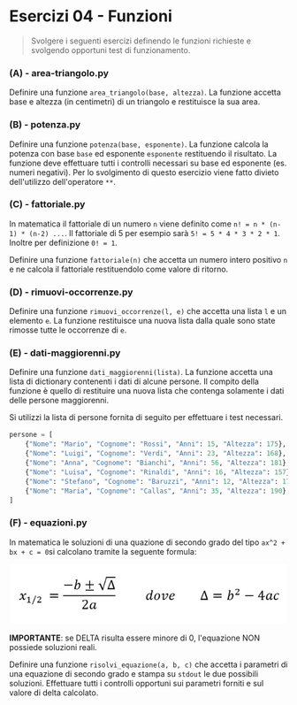 # Esercizi 04 - Funzioni

> Svolgere i seguenti esercizi definendo le funzioni richieste e svolgendo opportuni test di funzionamento.

### (A) - area-triangolo.py

Definire una funzione `area_triangolo(base, altezza)`. La funzione accetta base e altezza (in centimetri) di un triangolo e restituisce la sua area.

### (B) - potenza.py

Definire una funzione `potenza(base, esponente)`. La funzione calcola la potenza con base `base` ed esponente `esponente`
restituendo il risultato. La funzione deve effettuare tutti i controlli necessari su base ed esponente (es. numeri negativi).
Per lo svolgimento di questo esercizio viene fatto divieto dell'utilizzo dell'operatore `**`.
### (C) - fattoriale.py

In matematica il fattoriale di un numero `n` viene definito come `n! = n * (n-1) * (n-2) ...`. Il fattoriale di 5 per
esempio sarà `5! = 5 * 4 * 3 * 2 * 1`. Inoltre per definizione `0! = 1`.

Definire una funzione `fattoriale(n)` che accetta un numero intero positivo `n` e ne calcola il fattoriale restituendolo
come valore di ritorno.

### (D) - rimuovi-occorrenze.py

Definire una funzione `rimuovi_occorrenze(l, e)` che accetta una lista `l` e un elemento `e`. La funzione restituisce una nuova
lista dalla quale sono state rimosse tutte le occorrenze di `e`.

### (E) - dati-maggiorenni.py

Definire una funzione `dati_maggiorenni(lista)`. La funzione accetta una lista di dictionary contenenti i dati di alcune persone.
Il compito della funzione è quello di restituire una nuova lista che contenga solamente i dati delle persone maggiorenni.

Si utilizzi la lista di persone fornita di seguito per effettuare i test necessari.

```python
persone = [
    {"Nome": "Mario", "Cognome": "Rossi", "Anni": 15, "Altezza": 175},
    {"Nome": "Luigi", "Cognome": "Verdi", "Anni": 23, "Altezza": 168},
    {"Nome": "Anna", "Cognome": "Bianchi", "Anni": 56, "Altezza": 181},
    {"Nome": "Luisa", "Cognome": "Rinaldi", "Anni": 16, "Altezza": 157},
    {"Nome": "Stefano", "Cognome": "Baruzzi", "Anni": 12, "Altezza": 178},
    {"Nome": "Maria", "Cognome": "Callas", "Anni": 35, "Altezza": 190}        
]
```

### (F) - equazioni.py

In matematica le soluzioni di una quazione di secondo grado del tipo `ax^2 + bx + c = 0`si calcolano tramite la seguente formula:

![formula](../../Lezioni/images/formula-equazioni.jpg)

**IMPORTANTE**: se DELTA risulta essere minore di 0, l'equazione NON possiede soluzioni reali.

Definire una funzione `risolvi_equazione(a, b, c)` che accetta i parametri di una equazione di secondo grado e stampa su `stdout` le due possibili soluzioni.
Effettuare tutti i controlli opportuni sui parametri forniti e sul valore di delta calcolato.